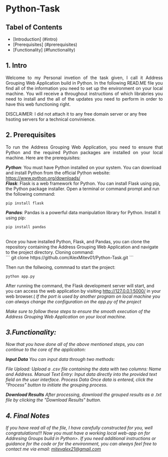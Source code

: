 # Python-Task

## Tabel of Contents
- [Introduction] (#intro)
- [Prerequisites] (#prerequisites)
- [Functionality] (#functionality)

## 1. Intro

<p align="justify">
Welcome to my Personal invetion of the task given, I call it Address Grouping Web Application build in Python. 
In the following READ.ME file you find all of the information you need to set up the environment on your local machine. 
You will receive a throughout instructions of which librabries you need to install and the all of the updates you need to perform in order to have this web functioning right. 

<div>DISCLAIMER:
I did not attach it to any free domain server or any free hsoting servers for a technical convinience.
</div>

## 2. Prerequisites
<p align="justify">
To run the Address Grouping Web Application, you need to ensure that Python and the required Python packages are installed on your local machine. Here are the prerequisites:

***Python***: You must have Python installed on your system. You can download and install Python from the official Python website: https://www.python.org/downloads/
<br>
***Flask***: Flask is a web framework for Python. You can install Flask using pip, the Python package installer. Open a terminal or command prompt and run the following command:
<br>
```
pip install flask
```

***Pandas***: Pandas is a powerful data manipulation library for Python. Install it using pip:
<br>
```
pip install pandas
```
<br>
Once you have installed Python, Flask, and Pandas, you can clone the repository containing the Address Grouping Web Application and navigate to the project directory. Cloning command: 

<br>
```
git clone https://github.com/AlexMitev01/Python-Task.git
```

Then run the follwoing, commnad to start the project: 
<br>
```
python app.py
```

After running the command, the Flask development server will start, and you can access the web application by visiting http://127.0.0.1:5000/ in your web browser.(
<i> If the port is used by another program on local machine you can always change the configuration on the app.py of the project <i>


Make sure to follow these steps to ensure the smooth execution of the Address Grouping Web Application on your local machine.

## 3.Functionality:

Now that you have done all of the above mentioned steps, you can continue to the core of the applicaiton:

**Input Data**
You can input data through two methods:

File Upload: Upload a .csv file containing the data with two columns: Name and Address.
Manual Text Entry: Input data directly into the provided text field on the user interface.
Process Data
Once data is entered, click the "Process" button to initiate the grouping process.

**Download Results**
After processing, download the grouped results as a .txt file by clicking the "Download Results" button.

## 4. Final Notes

If you have read all of the file, I have carefully constructed for you, well congratulations!!! Now you must have a working local web-app on for Addresing Groups build in Python>. 
If you need additional instructions or guidance  for the code or for the environment, you can always feel free to contact me via email: mitevalex21@gmail.com




